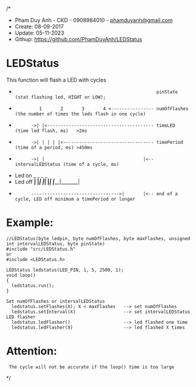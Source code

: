 /*
 * Pham Duy Anh - CKD - 0908984010 - phamduyanh@gmail.com
 * Create: 08-09-2017
 * Update: 05-11-2023
 * Githup: https://github.com/PhamDuyAnh/LEDStatus
  
  # LEDStatus
   This function will flash a LED with cycles
 *                                                          pinState          (stat flashing led, HIGHT or LOW);
 *              1       2       3       4 <---------------- numOfFlashes      (the number of times the leds flash in one cycle)
 *           ->| |<---------------------------------------- timeLED           (time led flash, ms)   >2ms
 *           ->| | | | |<---------------------------------- timePeriod        (time of a period, ms) >450ms
 *           ->| |                                     |<-- intervalLEDStatus (time of a cycle, ms)
 *  Led on      _       _       _       _
 *  Led off  __| |_____| |_____| |_____| |_____|_______|
 *           --------------------------------->|       |<-- end of a cycle, LED off minimum a timePeriod or longer
  
 # Example:
    //LEDStatus(byte ledpin, byte numOfFlashes, byte maxFlashes, unsigned int intervalLEDStatus, byte pinState)
    #include "src/LEDStatus.h"
    or
    #include <LEDStatus.h>
  
    LEDStatus ledstatus(LED_PIN, 1, 5, 2500, 1);
    void loop()
    {
      ledstatus.run();
    }
   
    Set numOfFlashes or intervalLEDStatus
      ledstatus.setFlashes(X); X < maxFlashes   --> set numOfFlashes
      ledstatus.setInterval(X)                  --> set intervalLEDStatus
    LED flasher
      ledstatus.ledFlasher()                    --> led flashed one time
      ledstatus.ledFlasher(X)                   --> led flashed X times
 # Attention:
     The cycle will not be accurate if the loop() time is too large
*/
